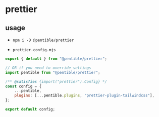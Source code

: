 # prettier

## usage

- `npm i -D @pentible/prettier`

- `prettier.config.mjs`

```js
export { default } from "@pentible/prettier";

// OR if you need to override settings
import pentible from "@pentible/prettier";

/** @satisfies {import("prettier").Config} */
const config = {
    ...pentible,
    plugins: [...pentible.plugins, "prettier-plugin-tailwindcss"],
};

export default config;
```

